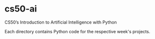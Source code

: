 # cs50-ai
CS50’s Introduction to Artificial Intelligence with Python

Each directory contains Python code for the respective week's projects.
